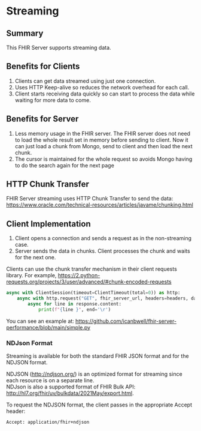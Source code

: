 # Streaming

## Summary
This FHIR Server supports streaming data.

## Benefits for Clients
1. Clients can get data streamed using just one connection.
2. Uses HTTP Keep-alive so reduces the network overhead for each call.
3. Client starts receiving data quickly so can start to process the data while waiting for more data to come.

## Benefits for Server
1. Less memory usage in the FHIR server. The FHIR server does not need to load the whole result set in memory before sending to client. Now it can just load a chunk from Mongo, send to client and then load the next chunk.
2. The cursor is maintained for the whole request so avoids Mongo having to do the search again for the next page

## HTTP Chunk Transfer 
FHIR Server streaming uses HTTP Chunk Transfer to send the data:
https://www.oracle.com/technical-resources/articles/javame/chunking.html


## Client Implementation
1. Client opens a connection and sends a request as in the non-streaming case.  
2. Server sends the data in chunks.  Client processes the chunk and waits for the next one.


Clients can use the chunk transfer mechanism in their client requests library.
For example,
https://2.python-requests.org/projects/3/user/advanced/#chunk-encoded-requests

```python
async with ClientSession(timeout=ClientTimeout(total=0)) as http:
    async with http.request("GET", fhir_server_url, headers=headers, data=payload, ssl=False) as response:
        async for line in response.content:
            print(f"{line }", end='\r')
```

You can see an example at: https://github.com/icanbwell/fhir-server-performance/blob/main/simple.py

### NDJson Format
Streaming is available for both the standard FHIR JSON format and for the NDJSON format.  

NDJSON (http://ndjson.org/) is an optimized format for streaming since each resource is on a separate line.  
NDJson is also a supported format of FHIR Bulk API: http://hl7.org/fhir/uv/bulkdata/2021May/export.html.


To request the NDJSON format, the client passes in the appropriate Accept header:
```html
Accept: application/fhir+ndjson
```


